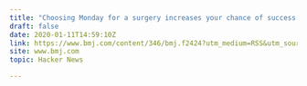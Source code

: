 ```yaml
---
title: "Choosing Monday for a surgery increases your chance of success 2 times"
draft: false
date: 2020-01-11T14:59:10Z
link: https://www.bmj.com/content/346/bmj.f2424?utm_medium=RSS&utm_source=hune
site: www.bmj.com
topic: Hacker News  

---
```

